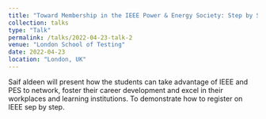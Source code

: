 ```yaml
---
title: "Toward Membership in the IEEE Power & Energy Society: Step by Step"
collection: talks
type: "Talk"
permalink: /talks/2022-04-23-talk-2
venue: "London School of Testing"
date: 2022-04-23
location: "London, UK"
---
```


Saif aldeen will present how the students can take advantage of IEEE and PES to network, foster their career development and excel in their workplaces and learning institutions. To demonstrate how to register on IEEE sep by step.
